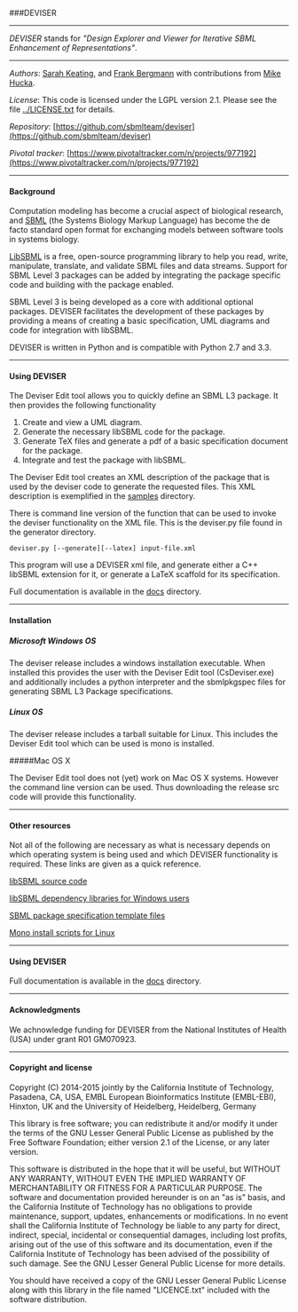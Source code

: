 ###DEVISER

----------


*DEVISER* stands for *"Design Explorer and
Viewer for Iterative SBML Enhancement of Representations"*. 

----
*Authors*:      [Sarah Keating](http://www.ebi.ac.uk/about/people/sarah-keating), and [Frank Bergmann](http://www.cos.uni-heidelberg.de/index.php/f.bergmann?l=_e)
with contributions from [Mike Hucka](http://www.cds.caltech.edu/~mhucka).

*License*:      This code is licensed under the LGPL version 2.1.  Please see the file [../LICENSE.txt](https://raw.githubusercontent.com/sbmlteam/moccasin/master/LICENSE.txt) for details.

*Repository*:   [https://github.com/sbmlteam/deviser](https://github.com/sbmlteam/deviser)


*Pivotal tracker*: [https://www.pivotaltracker.com/n/projects/977192](https://www.pivotaltracker.com/n/projects/977192)


----------


#### Background


Computation modeling has become a crucial aspect of biological research, and [SBML](http://sbml.org) (the Systems Biology Markup Language) has become the de facto standard open format for exchanging models between software tools in systems biology.

[LibSBML](http://sbml.org/Software/libSBML) is a free, open-source programming library to help you read, write, manipulate, translate, and validate SBML files and data streams. Support for SBML Level 3 packages can be added by integrating 
the package specific code and building with the package enabled.

 SBML Level 3 is being developed as a core with additional optional packages. DEVISER facilitates the development of these packages by providing a means of creating a basic specification, UML diagrams and code for integration with libSBML.


DEVISER is written in Python and is compatible with Python 2.7 and 3.3.


----------

#### Using DEVISER

The Deviser Edit tool allows you to quickly define an SBML L3 package. It then provides the  following functionality

1.	Create and view a UML diagram.
2.	Generate the necessary libSBML code for the package.
3.	Generate TeX files and generate a pdf of a basic specification document for the package.
4.	Integrate and test the package with libSBML.

The Deviser Edit tool creates an XML description of the package that is used by the deviser code to generate the requested files. This XML description is exemplified in the [samples](deviser/samples) directory.


There is command line version of the function that can be used to invoke the deviser functionality on the XML file. This is the deviser.py file found in the generator directory.

    deviser.py [--generate][--latex] input-file.xml    

This program will use a DEVISER xml file, and generate either a C++ 
libSBML extension for it, or generate a LaTeX scaffold for its 
specification. 

Full documentation is available in the [docs](deviser\docs) directory.

------------

#### Installation

##### Microsoft Windows OS

The deviser release includes a windows installation executable. When installed this provides the user with the Deviser Edit tool (CsDeviser.exe) and additionally includes a python interpreter and the sbmlpkgspec files for generating SBML L3 Package specifications.

##### Linux OS

The deviser release includes a tarball suitable for Linux. This includes the Deviser Edit tool which can be used is mono is installed.


#####Mac OS X

The Deviser Edit tool does not (yet) work on Mac OS X systems.  However the command line version can be used. Thus downloading the release src code will provide this functionality.

----------

#### Other resources

Not all of the following are necessary as what is necessary depends on which operating system is being used and which DEVISER functionality is required. These links are given as a quick reference.

[libSBML source code](https://sourceforge.net/projects/sbml/files/libsbml/5.11.4/stable/libSBML-5.11.4-core-src.tar.gz/download) 

[libSBML dependency libraries for Windows users](https://github.com/sbmlteam/libSBML-dependencies)

[SBML package specification template files](https://sourceforge.net/projects/sbml/files/specifications/tex/sbmlpkgspec-1.6.0.tar.gz/download)

[Mono install scripts for Linux](https://github.com/nathanb/iws-snippets/tree/master/mono-install-scripts)





-----

#### Using DEVISER

Full documentation is available in the [docs](docs) directory.


----------


#### Acknowledgments

We achnowledge funding for DEVISER from the National Institutes of Health (USA) under
grant R01 GM070923.


----------

#### Copyright and license


Copyright (C) 2014-2015 jointly by the California Institute of Technology, Pasadena, CA, USA, EMBL European Bioinformatics Institute (EMBL-EBI), Hinxton, UK and the University of Heidelberg, Heidelberg, Germany

This library is free software; you can redistribute it and/or modify it under the terms of the GNU Lesser General Public License as published by the Free Software Foundation; either version 2.1 of the License, or any later version.

This software is distributed in the hope that it will be useful, but WITHOUT ANY WARRANTY, WITHOUT EVEN THE IMPLIED WARRANTY OF MERCHANTABILITY OR FITNESS FOR A PARTICULAR PURPOSE.  The software and documentation provided hereunder is on an "as is" basis, and the California Institute of Technology has no obligations to provide maintenance, support, updates, enhancements or modifications.  In no event shall the California Institute of Technology be liable to any party for direct, indirect, special, incidental or consequential damages, including lost profits, arising out of the use of this software and its documentation, even if the California Institute of Technology has been advised of the possibility of such damage.  See the GNU Lesser General Public License for more details.

You should have received a copy of the GNU Lesser General Public License along with this library in the file named "LICENCE.txt" included with the software distribution.

